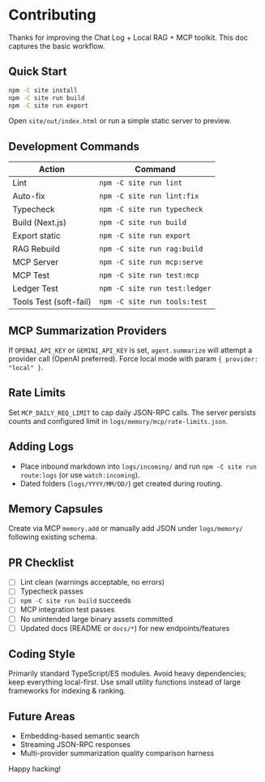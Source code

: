 # Contributing

Thanks for improving the Chat Log + Local RAG + MCP toolkit. This doc captures the basic workflow.

## Quick Start
```bash
npm -C site install
npm -C site run build
npm -C site run export
```
Open `site/out/index.html` or run a simple static server to preview.

## Development Commands
| Action | Command |
|--------|---------|
| Lint   | `npm -C site run lint` |
| Auto-fix | `npm -C site run lint:fix` |
| Typecheck | `npm -C site run typecheck` |
| Build (Next.js) | `npm -C site run build` |
| Export static | `npm -C site run export` |
| RAG Rebuild | `npm -C site run rag:build` |
| MCP Server | `npm -C site run mcp:serve` |
| MCP Test | `npm -C site run test:mcp` |
| Ledger Test | `npm -C site run test:ledger` |
| Tools Test (soft-fail) | `npm -C site run tools:test` |

## MCP Summarization Providers
If `OPENAI_API_KEY` or `GEMINI_API_KEY` is set, `agent.summarize` will attempt a provider call (OpenAI preferred). Force local mode with param `{ provider: "local" }`.

## Rate Limits
Set `MCP_DAILY_REQ_LIMIT` to cap daily JSON-RPC calls. The server persists counts and configured limit in `logs/memory/mcp/rate-limits.json`.

## Adding Logs
- Place inbound markdown into `logs/incoming/` and run `npm -C site run route:logs` (or use `watch:incoming`).
- Dated folders (`logs/YYYY/MM/DD/`) get created during routing.

## Memory Capsules
Create via MCP `memory.add` or manually add JSON under `logs/memory/` following existing schema.

## PR Checklist
- [ ] Lint clean (warnings acceptable, no errors)
- [ ] Typecheck passes
- [ ] `npm -C site run build` succeeds
- [ ] MCP integration test passes
- [ ] No unintended large binary assets committed
- [ ] Updated docs (README or `docs/*`) for new endpoints/features

## Coding Style
Primarily standard TypeScript/ES modules. Avoid heavy dependencies; keep everything local-first. Use small utility functions instead of large frameworks for indexing & ranking.

## Future Areas
- Embedding-based semantic search
- Streaming JSON-RPC responses
- Multi-provider summarization quality comparison harness

Happy hacking!
